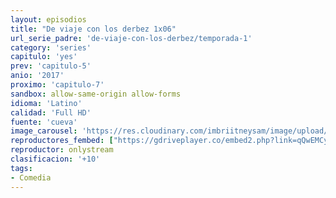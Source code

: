 ```yaml
---
layout: episodios
title: "De viaje con los derbez 1x06"
url_serie_padre: 'de-viaje-con-los-derbez/temporada-1'
category: 'series'
capitulo: 'yes'
prev: 'capitulo-5'
anio: '2017'
proximo: 'capitulo-7'
sandbox: allow-same-origin allow-forms
idioma: 'Latino'
calidad: 'Full HD'
fuente: 'cueva'
image_carousel: 'https://res.cloudinary.com/imbriitneysam/image/upload/v1546638640/casa-papel-1-poster-min.jpg'
reproductores_fembed: ["https://gdriveplayer.co/embed2.php?link=qQwEMCymBt8YL22QzS%252FIUw11sxrAM%252BuvtuaJ9ELMZYO5WUWuJyhmspiOFfbguKSlwCVxnw4FoVYbg7xcW9TUk2ESRjOmZrPlGPtXVw5vMGD7OH7QHj9QoTm7oH5ku0BKWw9xUbf8at0c4DdhFqeF%252B7nDEJS17OcRFyPrw%252FqjnDAAb8JTWl8S2jG%252B1ViAMxnfI%253D","Latino","https://feurl.com/v/x4jzqs53-2rgxz8","Latino","https://feurl.com/v/y0q07be7lrj2zm1","Latino","https://mstream.space/t14qvz5h2cz7","Latino"]
reproductor: onlystream
clasificacion: '+10'
tags:
- Comedia
---
```












